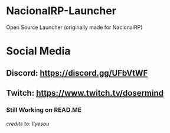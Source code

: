 # NacionalRP-Launcher
Open Source Launcher (originally made for NacionalRP)

# Social Media  
## Discord: https://discord.gg/UFbVtWF  
## Twitch: https://www.twitch.tv/dosermind  

### Still Working on READ.ME

###### credits to: Ilyesou


